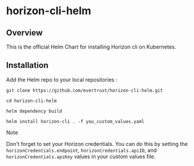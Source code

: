 # horizon-cli-helm

## Overview

This is the official Helm Chart for installing Horizon cli on Kubernetes.

## Installation

Add the Helm repo to your local repositories :

```shell
git clone https://github.com/evertrust/horizon-cli-helm.git

cd horizon-cli-helm

helm dependency build

helm install horizon-cli . -f you_custom_values.yaml
```

> [!NOTE]  
> Don't forget to set your Horizon credentials.
> You can do this by setting the `horizonCredentials.endpoint`, `horizonCredentials.apiID`, and `horizonCredentials.apiKey` values in your custom values file.
